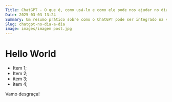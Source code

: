 ```yaml
---
Title: ChatGPT - O que é, como usá-lo e como ele pode nos ajudar no dia a dia
Date: 2025-03-03 13:24
Summary: Um resumo prático sobre como o ChatGPT pode ser integrado na vida cotidiana.
Slug: chatgpt-no-dia-a-dia
image: images/imagem post.jpg
---
```


# Hello World
* Item 1;
* Item 2;
* item 3;
* item 4; 

Vamo desgraça!
